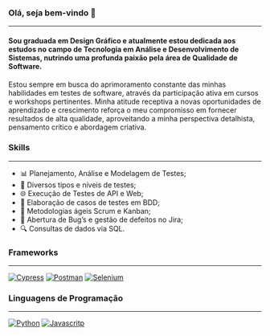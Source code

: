 ### Olá, seja bem-vindo 👋

----

#### Sou graduada em Design Gráfico e atualmente estou dedicada aos estudos no campo de Tecnologia em Análise e Desenvolvimento de Sistemas, nutrindo uma profunda paixão pela área de Qualidade de Software.

Estou sempre em busca do aprimoramento constante das minhas habilidades em testes de software, através da participação ativa em cursos e workshops pertinentes. Minha atitude receptiva a novas oportunidades de aprendizado e crescimento reforça o meu compromisso em fornecer resultados de alta qualidade, aproveitando a minha perspectiva detalhista, pensamento crítico e abordagem criativa.

### **Skills**
----

  <ul>
    <li>📊 Planejamento, Análise e Modelagem de Testes;</li>
    <li>🧪 Diversos tipos e níveis de testes;</li>
    <li>🌐 Execução de Testes de API e Web;</li>
    <li>📝 Elaboração de casos de testes em BDD;</li>
    <li>🚀 Metodologias ágeis Scrum e Kanban;</li>
    <li>🐞 Abertura de Bug’s e gestão de defeitos no Jira;</li>
    <li>🔍 Consultas de dados via SQL.</li>
  </ul>

### Frameworks
---

 [![Cypress](https://img.shields.io/badge/Cypress-17202C?style=for-the-badge&logo=cypress&logoColor=white)]() [![Postman](https://img.shields.io/badge/Postman-FF6C37?style=for-the-badge&logo=Postman&logoColor=white)]() [![Selenium](https://img.shields.io/badge/Selenium-43B02A?style=for-the-badge&logo=Selenium&logoColor=white)]()

### Linguagens de Programação
---

[![Python](https://img.shields.io/badge/Python-FFD43B?style=for-the-badge&logo=python&logoColor=blue)]() [![Javascritp](https://img.shields.io/badge/JavaScript-323330?style=for-the-badge&logo=javascript&logoColor=F7DF1E)]()

